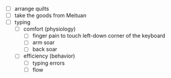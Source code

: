 -	[ ] arrange quilts
-	[ ] take the goods from Meituan
-	[ ] typing
	-	[ ] comfort (physiology)
		-	[ ] finger pain to touch left-down corner of the keyboard
		-	[ ] arm soar 
		-	[ ] back soar
	-	[ ] efficiency (behavior) 
		-	[ ] typing errors 
		-	[ ] flow
<!--stackedit_data:
eyJoaXN0b3J5IjpbODA4NjQ4NjcyXX0=
-->
